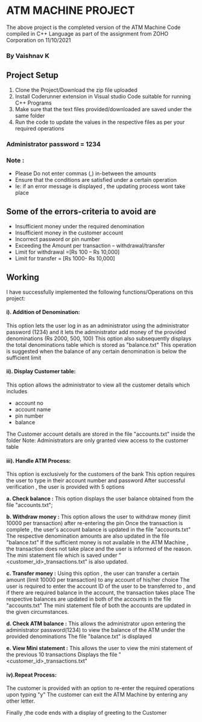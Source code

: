 # ATM MACHINE PROJECT
The above project is the completed version of the ATM Machine Code compiled in C++ Language as part of the 
assignment from  ZOHO Corporation on 11/10/2021 
###  By Vaishnav K

## Project Setup
1. Clone the Project/Download the zip file uploaded 
2. Install Coderunner extension in Visual studio Code suitable for running C++ Programs
3. Make sure that the text files provided/downloaded are saved under the same folder 
4. Run the code to update the values in the respective files as per your required operations 

### Administrator password = 1234

### Note : 
 - Please Do not enter commas (,) in-between the amounts
 - Ensure that the conditions are satisfied under a certain operation 
 - Ie: if an error message is displayed , the updating process wont take place 

## Some of the errors-criteria to avoid are
 - Insufficient money under the required denomination
 - Insufficient money in the customer account
 - Incorrect password or pin number
 - Exceeding the Amount per transaction – withdrawal/transfer
 - Limit for withdrawal =[Rs 100 – Rs 10,000]
 - Limit for transfer    = [Rs 1000- Rs 10,000]




## Working
I have successfully implemented the following functions/Operations on this project:

#### i). Addition of Denomination:
  This option lets the user log in as an administrator using the administrator password (1234) and it lets the administrator add money of the provided denominations (Rs 2000,     500, 100)
  This option also subsequently displays the total denominations table which is stored as "balance.txt" 
  This operation is suggested when the balance of any certain denomination is below the sufficient limit


#### ii). Display Customer table:
  This option allows the administrator to view all the customer details which includes
  
  - account no
  - account name
  - pin number
  - balance
  
  The Customer account details are stored in the file "accounts.txt" inside the folder
  Note: Administrators are only granted view access to the customer table


#### iii). Handle ATM Process:
  This option is exclusively for the customers of the bank 
  This option requires the user to type in their account number and password
  After successful verification , the user is provided with 5 options

**a. Check balance :**
This option displays the user balance obtained from the file "accounts.txt";

**b. Withdraw money :**
This option allows the user to withdraw money (limit 10000 per transaction) after re-entering the pin
Once the transaction is complete , the user's account balance is updated in the file "accounts.txt"
The respective denomination amounts are also updated in the file "balance.txt" 
If the sufficient money is not available in the ATM Machine , the transaction does not take place and the user is informed of the reason.
The mini statement file which is saved under "<customer_id>_transactions.txt" is also updated.
 
**c. Transfer money :**
Using this option , the user can transfer a certain amount (limit 10000 per transaction) to any account of his/her choice
The user is required to enter the account ID of the user to be transferred to , and if there are required balance in the account, the transaction takes place
The respective balances are updated in both of the accounts in the file "accounts.txt"
The mini statement file of both the accounts are updated in the given circumstances.

**d. Check ATM balance :**
This allows the administrator upon entering the administrator password(1234) to view the balance of the ATM under the provided denominations
The file "balance.txt" is displayed

**e. View Mini statement :** 
This allows the user to view the mini statement of the previous 10 transactions 
Displays the file "<customer_id>_transactions.txt"

#### iv).Repeat Process:
The customer is provided with an option to re-enter the required operations upon typing "y"
The customer can exit the ATM Machine by entering any other letter.


Finally ,the code ends with a display of greeting to the Customer 
